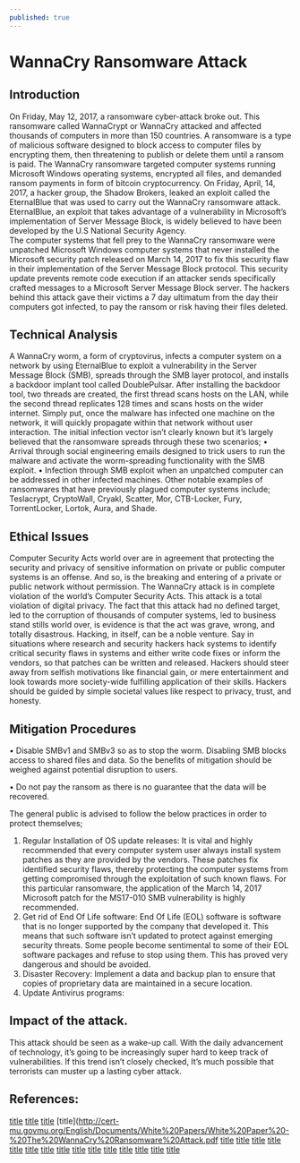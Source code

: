 ```yaml
---
published: true
---
```

WannaCry Ransomware Attack 
=========================

Introduction 
------------

On Friday, May 12, 2017, a ransomware cyber-attack broke out. This ransomware called WannaCrypt or WannaCry attacked and affected thousands of computers in more than 150 countries.
A ransomware is a type of malicious software designed to block access to computer files by encrypting them, then threatening to publish or delete them until a ransom is paid. 
The WannaCry ransomware targeted computer systems running Microsoft Windows operating systems, encrypted all files, and demanded ransom payments in form of bitcoin cryptocurrency. 
On Friday, April, 14, 2017, a hacker group, the Shadow Brokers, leaked an exploit called the EternalBlue that was used to carry out the WannaCry ransomware attack.
EternalBlue, an exploit that takes advantage of a vulnerability in Microsoft’s implementation of Server Message Block, is widely believed to have been developed by the U.S National Security Agency.  
The computer systems that fell prey to the WannaCry ransomware were unpatched Microsoft Windows computer systems that never installed the Microsoft security patch released on March 14, 2017 to fix this security flaw in their implementation of the Server Message Block protocol. This security update prevents remote code execution if an attacker sends specifically crafted messages to a Microsoft Server Message Block server. 
The hackers behind this attack gave their victims a 7 day ultimatum from the day their computers got infected, to pay the ransom or risk having their files deleted. 

Technical Analysis
------------------
A WannaCry worm, a form of cryptovirus, infects a computer system on a network by using EternalBlue to exploit a vulnerability in the Server Message Block (SMB), spreads through the SMB layer protocol, and installs a backdoor implant tool called DoublePulsar. After installing the backdoor tool, two threads are created, the first thread scans hosts on the LAN, while the second thread replicates 128 times and scans hosts on the wider internet. Simply put, once the malware has infected one machine on the network, it will quickly propagate within that network without user interaction. 
The initial infection vector isn’t clearly known but it’s largely believed that the ransomware spreads through these two scenarios;
•	Arrival through social engineering emails designed to trick users to run the malware and activate the worm-spreading functionality with the SMB exploit. 
•	Infection through SMB exploit when an unpatched computer can be addressed in other infected machines.
Other notable examples of ransomwares that have previously plagued computer systems include; Teslacrypt, CryptoWall, Cryakl, Scatter, Mor, CTB-Locker, Fury, TorrentLocker, Lortok, Aura, and Shade. 

Ethical Issues
--------------

Computer Security Acts world over are in agreement that protecting the security and privacy of sensitive information on private or public computer systems is an offense. And so, is the breaking and entering of a private or public network without permission. 
The WannaCry attack is in complete violation of the world’s Computer Security Acts. This attack is a total violation of digital privacy. 
The fact that this attack had no defined target, led to the corruption of thousands of computer systems, led to business stand stills world over, is evidence is that the act was grave, wrong, and totally disastrous.
Hacking, in itself, can be a noble venture. Say in situations where research and security hackers hack systems to identify critical security flaws in systems and either write code fixes or inform the vendors, so that patches can be written and released.
Hackers should steer away from selfish motivations like financial gain, or mere entertainment and look towards more society-wide fulfilling application of their skills. 
Hackers should be guided by simple societal values like respect to privacy, trust, and honesty.

Mitigation Procedures
---------------------

•	Disable SMBv1 and SMBv3 so as to stop the worm. Disabling SMB blocks access to shared files and data. So the benefits of mitigation should be weighed against potential disruption to users. 

•	Do not pay the ransom as there is no guarantee that the data will be recovered. 

The general public is advised to follow the below practices in order to protect themselves; 
1.	Regular Installation of OS update releases: It is vital and highly recommended that every computer system user always install system patches as they are provided by the vendors. These patches fix identified security flaws, thereby protecting the computer systems from getting compromised through the exploitation of such known flaws. For this particular ransomware, the application of the March 14, 2017 Microsoft patch for the MS17-010 SMB vulnerability is highly recommended. 
2.	Get rid of End Of Life software: End Of Life (EOL) software is software that is no longer supported by the company that developed it. This means that such software isn’t updated to protect against emerging security threats. Some people become sentimental to some of their EOL software packages and refuse to stop using them. This has proved very dangerous and should be avoided. 
3.	Disaster Recovery:  Implement a data and backup plan to ensure that copies of proprietary data are maintained in a secure location. 
4.	Update Antivirus programs:

Impact of the attack.
--------------------
This attack should be seen as a wake-up call. With the daily advancement of technology, it’s going to be increasingly super hard to keep track of vulnerabilities. If this trend isn’t closely checked, It’s much possible that terrorists can muster up a lasting cyber attack. 

References:
-----------


[title](http://www.computerworld.com/article/2563526/security0/is-hacking-ethical-.html)
[title](https://blog.nacdonline.org/2017/05/questions-to-ask-after-the-wannacry-attack/)
[title](https://cert.be/files/CERTbe_WannaCry_Advisory_EN.pdf)
[title](http://cert-mu.govmu.org/English/Documents/White%20Papers/White%20Paper%20-%20The%20WannaCry%20Ransomware%20Attack.pdf
[title](http://abcnews.go.com/US/timeline-wannacry-cyberattack/story?id=47416785)
[title](http://www.npr.org/sections/thetwo-way/2017/05/15/528451534/wannacry-ransomware-what-we-know-monday)
[title](https://intel.malwaretech.com/botnet/wcrypt)
[title](https://cert.be/docs/outbreak-wcrywannacry-ransomware.html)
[title](https://www.ncsc.gov.uk/guidance/ransomware-guidance-enterprise-administrators)
[title](https://technet.microsoft.com/en-us/library/security/ms17-010.aspx)
[title](https://blogs.technet.microsoft.com/msrc/2017/05/12/customer-guidance-for-wannacrypt-attacks/)
[title](https://krebsonsecurity.com/2017/05/microsoft-issues-wanacrypt-patch-for-windows-8-xp/)
[title](https://www.bleepingcomputer.com/news/security/wana-decryptor-wanacrypt0r-technical-nose-dive/)
[title](https://blog.didierstevens.com/2017/05/13/quickpost-wcry-killswitch-check-is-not-proxy-aware/)
[title](https://en.wikipedia.org/wiki/Server_Message_Block)
[title](https://en.wikipedia.org/wiki/EternalBlue)
[title](https://arstechnica.com/information-technology/2017/05/nhs-ransomware-cyber-attack/)
[title](https://en.wikipedia.org/wiki/DoublePulsar)
[title](https://en.wikipedia.org/wiki/WannaCry_ransomware_attack)

